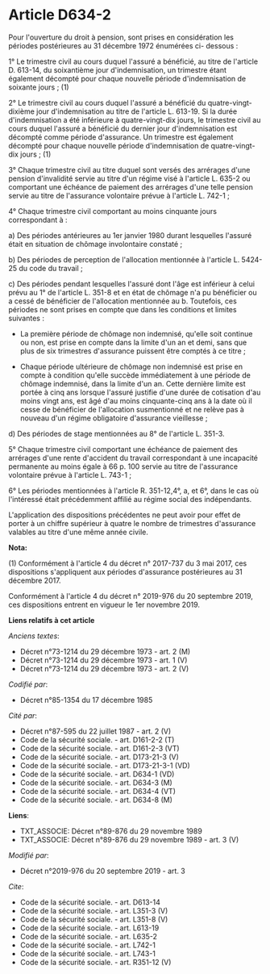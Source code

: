 # Article D634-2

Pour l'ouverture du droit à pension, sont prises en considération les périodes postérieures au 31 décembre 1972 énumérées ci-
dessous : 

1° Le trimestre civil au cours duquel l'assuré a bénéficié, au titre de l'article D. 613-14, du soixantième jour
d'indemnisation, un trimestre étant également décompté pour chaque nouvelle période d'indemnisation de soixante jours ; (1) 

2° Le trimestre civil au cours duquel l'assuré a bénéficié du quatre-vingt-dixième jour d'indemnisation au titre de l'article
L. 613-19. Si la durée d'indemnisation a été inférieure à quatre-vingt-dix jours, le trimestre civil au cours duquel l'assuré
a bénéficié du dernier jour d'indemnisation est décompté comme période d'assurance. Un trimestre est également décompté pour
chaque nouvelle période d'indemnisation de quatre-vingt-dix jours ; (1) 

3° Chaque trimestre civil au titre duquel sont versés des arrérages d'une pension d'invalidité servie au titre d'un régime
visé à l'article L. 635-2 ou comportant une échéance de paiement des arrérages d'une telle pension servie au titre de
l'assurance volontaire prévue à l'article L. 742-1 ; 

4° Chaque trimestre civil comportant au moins cinquante jours correspondant à : 

a) Des périodes antérieures au 1er janvier 1980 durant lesquelles l'assuré était en situation de chômage involontaire
constaté ; 

b) Des périodes de perception de l'allocation mentionnée à l'article L. 5424-25 du code du travail ; 

c) Des périodes pendant lesquelles l'assuré dont l'âge est inférieur à celui prévu au 1° de l'article L. 351-8 et en état de
chômage n'a pu bénéficier ou a cessé de bénéficier de l'allocation mentionnée au b. Toutefois, ces périodes ne sont prises en
compte que dans les conditions et limites suivantes :

- La première période de chômage non indemnisé, qu'elle soit continue ou non, est prise en compte dans la limite d'un an et
demi, sans que plus de six trimestres d'assurance puissent être comptés à ce titre ;

- Chaque période ultérieure de chômage non indemnisé est prise en compte à condition qu'elle succède immédiatement à une
période de chômage indemnisé, dans la limite d'un an. Cette dernière limite est portée à cinq ans lorsque l'assuré justifie
d'une durée de cotisation d'au moins vingt ans, est âgé d'au moins cinquante-cinq ans à la date où il cesse de bénéficier de
l'allocation susmentionné et ne relève pas à nouveau d'un régime obligatoire d'assurance vieillesse ; 

d) Des périodes de stage mentionnées au 8° de l'article L. 351-3.

5° Chaque trimestre civil comportant une échéance de paiement des arrérages d'une rente d'accident du travail correspondant à
une incapacité permanente au moins égale à 66 p. 100 servie au titre de l'assurance volontaire prévue à l'article L. 743-1 ; 

6° Les périodes mentionnées à l'article R. 351-12,4°, a, et 6°, dans le cas où l'intéressé était précédemment affilié au
régime social des indépendants. 

L'application des dispositions précédentes ne peut avoir pour effet de porter à un chiffre supérieur à quatre le nombre de
trimestres d'assurance valables au titre d'une même année civile.

**Nota:**

(1) Conformément à l'article 4 du décret n° 2017-737 du 3 mai 2017, ces dispositions s'appliquent aux périodes d'assurance
postérieures au 31 décembre 2017.

Conformément à l'article 4 du décret n° 2019-976 du 20 septembre 2019, ces dispositions entrent en vigueur le 1er novembre
2019.

**Liens relatifs à cet article**

_Anciens textes_:

  - Décret n°73-1214 du 29 décembre 1973 - art. 2 (M)
  - Décret n°73-1214 du 29 décembre 1973 - art. 1 (V)
  - Décret n°73-1214 du 29 décembre 1973 - art. 2 (V)

_Codifié par_:

  - Décret n°85-1354 du 17 décembre 1985

_Cité par_:

  - Décret n°87-595 du 22 juillet 1987 - art. 2 (V)
  - Code de la sécurité sociale. - art. D161-2-2 (T)
  - Code de la sécurité sociale. - art. D161-2-3 (VT)
  - Code de la sécurité sociale. - art. D173-21-3 (V)
  - Code de la sécurité sociale. - art. D173-21-3-1 (VD)
  - Code de la sécurité sociale. - art. D634-1 (VD)
  - Code de la sécurité sociale. - art. D634-3 (M)
  - Code de la sécurité sociale. - art. D634-4 (VT)
  - Code de la sécurité sociale. - art. D634-8 (M)

**Liens**:

  - TXT_ASSOCIE: Décret n°89-876 du 29 novembre 1989
  - TXT_ASSOCIE: Décret n°89-876 du 29 novembre 1989 - art. 3 (V)

_Modifié par_:

  - Décret n°2019-976 du 20 septembre 2019 - art. 3

_Cite_:

  - Code de la sécurité sociale. - art. D613-14
  - Code de la sécurité sociale. - art. L351-3 (V)
  - Code de la sécurité sociale. - art. L351-8 (V)
  - Code de la sécurité sociale. - art. L613-19
  - Code de la sécurité sociale. - art. L635-2
  - Code de la sécurité sociale. - art. L742-1
  - Code de la sécurité sociale. - art. L743-1
  - Code de la sécurité sociale. - art. R351-12 (V)
